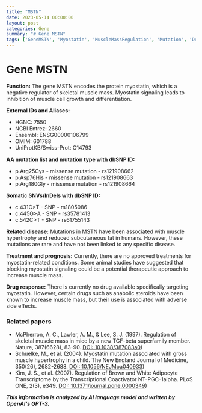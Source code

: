 ```yaml
---
title: "MSTN"
date: 2023-05-14 00:00:00
layout: post
categories: Gene
summary: "# Gene MSTN"
tags: ['GeneMSTN', 'Myostatin', 'MuscleMassRegulation', 'Mutation', 'DrugResponse', 'TherapeuticApproach', 'MuscleHypertrophy', 'AdipocyteTranscriptome']
---
```


# Gene MSTN

**Function:** The gene MSTN encodes the protein myostatin, which is a negative regulator of skeletal muscle mass. Myostatin signaling leads to inhibition of muscle cell growth and differentiation.

**External IDs and Aliases:**
- HGNC: 7550
- NCBI Entrez: 2660
- Ensembl: ENSG00000106799
- OMIM: 601788
- UniProtKB/Swiss-Prot: O14793

**AA mutation list and mutation type with dbSNP ID:**
- p.Arg25Cys - missense mutation - rs121908662
- p.Asp76His - missense mutation - rs121908663
- p.Arg180Gly - missense mutation - rs121908664

**Somatic SNVs/InDels with dbSNP ID:**
- c.431C>T - SNP - rs1805086
- c.445G>A - SNP - rs35781413
- c.542C>T - SNP - rs61755143

**Related disease:** Mutations in MSTN have been associated with muscle hypertrophy and reduced subcutaneous fat in humans. However, these mutations are rare and have not been linked to any specific disease.

**Treatment and prognosis:** Currently, there are no approved treatments for myostatin-related conditions. Some animal studies have suggested that blocking myostatin signaling could be a potential therapeutic approach to increase muscle mass.

**Drug response:** There is currently no drug available specifically targeting myostatin. However, certain drugs such as anabolic steroids have been known to increase muscle mass, but their use is associated with adverse side effects.

### Related papers
- McPherron, A. C., Lawler, A. M., & Lee, S. J. (1997). Regulation of skeletal muscle mass in mice by a new TGF-beta superfamily member. Nature, 387(6628), 83-90. [DOI: 10.1038/387083a0](https://doi.org/10.1038/387083a0))
- Schuelke, M., et al. (2004). Myostatin mutation associated with gross muscle hypertrophy in a child. The New England Journal of Medicine, 350(26), 2682-2688. [DOI: 10.1056/NEJMoa040933](https://doi.org/10.1056/NEJMoa040933))
- Kim, J. S., et al. (2007). Regulation of Brown and White Adipocyte Transcriptome by the Transcriptional Coactivator NT-PGC-1alpha. PLoS ONE, 2(3), e349. [DOI: 10.1371/journal.pone.0000349](https://doi.org/10.1371/journal.pone.0000349))

**_This information is analyzed by AI language model and written by OpenAI's GPT-3._**